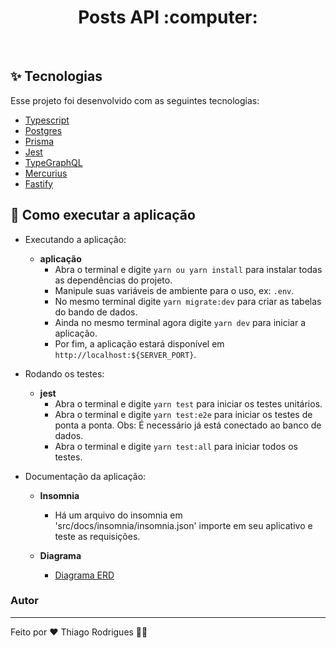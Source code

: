 <h1 align="center">Posts API :computer:</h1>

<br>

## ✨ Tecnologias

Esse projeto foi desenvolvido com as seguintes tecnologias:

- [Typescript](https://www.typescriptlang.org)
- [Postgres](https://www.postgresql.org)
- [Prisma](https://www.prisma.io)
- [Jest](https://jestjs.io/pt-BR/)
- [TypeGraphQL](https://typegraphql.com)
- [Mercurius](https://mercurius.dev/#/)
- [Fastify](https://www.fastify.io)

## 🚀 Como executar a aplicação

- Executando a aplicação:

  - **aplicação**
    - Abra o terminal e digite `yarn ou yarn install` para instalar todas as dependências do projeto.
    - Manipule suas variáveis de ambiente para o uso, ex: `.env`.
    - No mesmo terminal digite `yarn migrate:dev` para criar as tabelas do bando de dados.
    - Ainda no mesmo terminal agora digite `yarn dev` para iniciar a aplicação.
    - Por fim, a aplicação estará disponível em `http://localhost:${SERVER_PORT}`.

- Rodando os testes:

  - **jest**
    - Abra o terminal e digite `yarn test` para iniciar os testes unitários.
    - Abra o terminal e digite `yarn test:e2e` para iniciar os testes de ponta a ponta. Obs: É necessário já está conectado ao banco de dados.
    - Abra o terminal e digite `yarn test:all` para iniciar todos os testes.

- Documentação da aplicação:

  - **Insomnia**

    - Há um arquivo do insomnia em 'src/docs/insomnia/insomnia.json' importe em seu aplicativo e teste as requisições.

  - **Diagrama**
    - [Diagrama ERD](./src/docs/diagrams/diagram_erd.md)

### Autor

---

Feito por ❤️ Thiago Rodrigues 👋🏽
